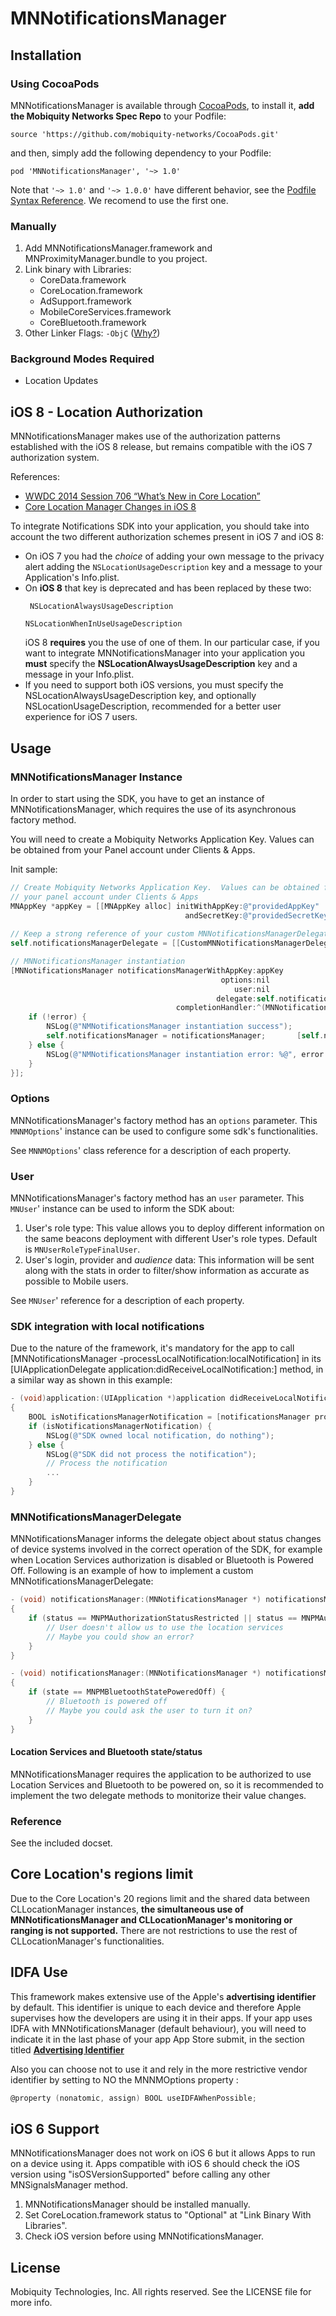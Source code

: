 # MNNotificationsManager

## Installation

### Using CocoaPods

MNNotificationsManager is available through [CocoaPods](http://cocoapods.org), to install
it, **add the Mobiquity Networks Spec Repo** to your Podfile:

	source 'https://github.com/mobiquity-networks/CocoaPods.git'
	
and then, simply add the following dependency to your Podfile:

    pod 'MNNotificationsManager', '~> 1.0'

Note that `'~> 1.0'` and `'~> 1.0.0'` have different behavior, see the [Podfile Syntax Reference](http://guides.cocoapods.org/syntax/podfile.html#pod). We recomend to use the first one.

### Manually

1. Add MNNotificationsManager.framework and MNProximityManager.bundle to you project.
2. Link binary with Libraries:
	- CoreData.framework
	- CoreLocation.framework
	- AdSupport.framework
	- MobileCoreServices.framework
	- CoreBluetooth.framework
3. Other Linker Flags: `-ObjC` ([Why?](https://developer.apple.com/library/mac/qa/qa1490/_index.html))

### Background Modes Required

- Location Updates

## iOS 8 - Location Authorization
 
MNNotificationsManager makes use of the authorization patterns established with the iOS 8 release, but remains compatible with the iOS 7 authorization system.

References:

- [WWDC 2014 Session 706 “What’s New in Core Location”](https://developer.apple.com/videos/wwdc/2014/?id=706)
- [Core Location Manager Changes in iOS 8](http://nevan.net/2014/09/core-location-manager-changes-in-ios-8/)

To integrate Notifications SDK into your application, you should take into account the two different authorization schemes present in iOS 7 and iOS 8:

- On iOS 7 you had the *choice* of adding your own message to the privacy alert adding the ```NSLocationUsageDescription``` key and a message to your Application's Info.plist. 
- On **iOS 8** that key is deprecated and has been replaced by these two:
	```
	￼NSLocationAlwaysUsageDescription
		
	NSLocationWhenInUseUsageDescription
	```
	iOS 8 **requires** you the use of one of them. In our particular case, if you want to integrate MNNotificationsManager into your application you **must** specify the **NSLocationAlwaysUsageDescription** key and a message in your Info.plist.
- If you need to support both iOS versions, you must specify the NSLocationAlwaysUsageDescription key, and optionally NSLocationUsageDescription, recommended for a better user experience for iOS 7 users.

## Usage

### MNNotificationsManager Instance
In order to start using the SDK, you have to get an instance of MNNotificationsManager, which requires the use of its asynchronous factory method.

You will need to create a Mobiquity Networks Application Key.  Values can be obtained from your Panel account under Clients & Apps.

Init sample:

```objectivec
// Create Mobiquity Networks Application Key.  Values can be obtained from
// your panel account under Clients & Apps
MNAppKey *appKey = [[MNAppKey alloc] initWithAppKey:@"providedAppKey" 
                                       andSecretKey:@"providedSecretKey"];
                                       
// Keep a strong reference of your custom MNNotificationsManagerDelegate implementation
self.notificationsManagerDelegate = [[CustomMNNotificationsManagerDelegate alloc] init];

// MNNotificationsManager instantiation
[MNNotificationsManager notificationsManagerWithAppKey:appKey 
                                               options:nil 
                                                  user:nil 
                                              delegate:self.notificationsManagerDelegate 
                                     completionHandler:^(MNNotificationsManager *notificationsManager, NSError *error) {
	if (!error) {
		NSLog(@"NMNotificationsManager instantiation success");
		self.notificationsManager = notificationsManager;		[self.notificationsManager start];
	} else {
		NSLog(@"NMNotificationsManager instantiation error: %@", error.localizedDescription);
	}
}];
```

### Options

MNNotificationsManager's factory method has an ```options``` parameter. This ```MNNMOptions```' instance can be used to configure some sdk's functionalities.

See ```MNNMOptions```' class reference for a description of each property.

### User

MNNotificationsManager's factory method has an ```user``` parameter. This ```MNUser```' instance can be used to inform the SDK about:

1. User's role type: This value allows you to deploy different information on the same beacons deployment with different User's role types. Default is ```MNUserRoleTypeFinalUser```.
2. User's login, provider and *audience* data: This information will be sent along with the stats in order to filter/show information as accurate as possible to Mobile users.

See ```MNUser```' reference for a description of each property.

### SDK integration with local notifications
Due to the nature of the framework, it's mandatory for the app to call [MNNotificationsManager -processLocalNotification:localNotification] in its [UIApplicationDelegate application:didReceiveLocalNotification:] method, in a similar way as shown in this example:

```objectivec
- (void)application:(UIApplication *)application didReceiveLocalNotification:(UILocalNotification *)notification
{
	BOOL isNotificationsManagerNotification = [notificationsManager processLocalNotification:notification];
    if (isNotificationsManagerNotification) {
        NSLog(@"SDK owned local notification, do nothing");
    } else {
        NSLog(@"SDK did not process the notification");
        // Process the notification
        ...
    }
}
```


### MNNotificationsManagerDelegate

MNNotificationsManager informs the delegate object about status changes of device systems involved in the correct operation of the SDK, for example when Location Services authorization is disabled or Bluetooth is Powered Off. Following is an example of how to implement a custom MNNotificationsManagerDelegate:

```objectivec
- (void) notificationsManager:(MNNotificationsManager *) notificationsManager didChangeAuthorizationStatus:(MNPMAuthorizationStatus)status
{
    if (status == MNPMAuthorizationStatusRestricted || status == MNPMAuthorizationStatusDenied) {
        // User doesn't allow us to use the location services
        // Maybe you could show an error?
    }
}

- (void) notificationsManager:(MNNotificationsManager *) notificationsManager didChangeBluetoothState:(MNPMBluetoothState)state
{
    if (state == MNPMBluetoothStatePoweredOff) {
        // Bluetooth is powered off
        // Maybe you could ask the user to turn it on?
    }
}
```
#### Location Services and Bluetooth state/status

MNNotificationsManager requires the application to be authorized to use Location Services and Bluetooth to be powered on, so it is recommended to implement the two delegate methods to monitorize their value changes.

### Reference

See the included docset.

## Core Location's regions limit

Due to the Core Location's 20 regions limit and the shared data between CLLocationManager instances, **the simultaneous use of MNNotificationsManager and CLLocationManager's monitoring or ranging is not supported.** There are not restrictions to use the rest of CLLocationManager's functionalities.

## IDFA Use

This framework makes extensive use of the Apple's **advertising identifier** by default. This identifier is unique to each device and therefore Apple supervises how the developers are using it in their apps. If your app uses IDFA with MNNotificationsManager (default behaviour), you will need to indicate it in the last phase of your app App Store submit, in the section titled [**Advertising Identifier**](https://developer.apple.com/library/ios/documentation/LanguagesUtilities/Conceptual/iTunesConnect_Guide/Chapters/SubmittingTheApp.html)

Also you can choose not to use it and rely in the more restrictive vendor identifier by setting to NO the MNNMOptions property :
```objectivec
@property (nonatomic, assign) BOOL useIDFAWhenPossible;
 ```

## iOS 6 Support

MNNotificationsManager does not work on iOS 6 but it allows Apps to run on a device using it. Apps compatible with iOS 6 should check the iOS version using "isOSVersionSupported" before calling any other MNSignalsManager method.

1. MNNotificationsManager should be installed manually.
2. Set CoreLocation.framework status to "Optional" at "Link Binary With Libraries".
3. Check iOS version before using MNNotificationsManager.

## License

Mobiquity Technologies, Inc. All rights reserved. See the LICENSE file for more info.

